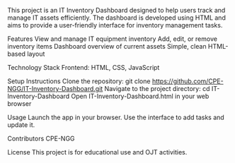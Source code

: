 This project is an IT Inventory Dashboard designed to help users track and manage IT assets efficiently. The dashboard is developed using HTML and aims to provide a user-friendly interface for inventory management tasks.

Features
  View and manage IT equipment inventory
  Add, edit, or remove inventory items
  Dashboard overview of current assets
  Simple, clean HTML-based layout

Technology Stack
  Frontend: HTML, CSS, JavaScript

Setup Instructions
  Clone the repository:
    git clone https://github.com/CPE-NGG/IT-Inventory-Dashboard.git
  Navigate to the project directory:
    cd IT-Inventory-Dashboard
  Open IT-Inventory-Dashboard.html in your web browser

Usage
  Launch the app in your browser.
  Use the interface to add tasks and update it.

Contributors
  CPE-NGG

License
  This project is for educational use and OJT activities.
